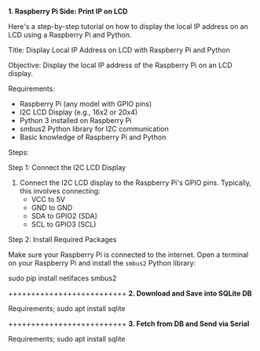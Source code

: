 **1. Raspberry Pi Side: Print IP on LCD**

Here's a step-by-step tutorial on how to display the local IP address on an LCD using a Raspberry Pi and Python.

Title: Display Local IP Address on LCD with Raspberry Pi and Python

Objective:
Display the local IP address of the Raspberry Pi on an LCD display.

Requirements:
- Raspberry Pi (any model with GPIO pins)
- I2C LCD Display (e.g., 16x2 or 20x4)
- Python 3 installed on Raspberry Pi
- smbus2 Python library for I2C communication
- Basic knowledge of Raspberry Pi and Python

Steps:

Step 1: Connect the I2C LCD Display

1. Connect the I2C LCD display to the Raspberry Pi's GPIO pins. Typically, this involves connecting:
   - VCC to 5V
   - GND to GND
   - SDA to GPIO2 (SDA)
   - SCL to GPIO3 (SCL)

Step 2: Install Required Packages

Make sure your Raspberry Pi is connected to the internet.
Open a terminal on your Raspberry Pi and install the `smbus2` Python library:

sudo pip install netifaces smbus2

++++++++++++++++++++++++++
**2. Download and Save into SQLite DB**

Requirements;
sudo apt install sqlite

++++++++++++++++++++++++++
**3. Fetch from DB and Send via Serial**

Requirements;
sudo apt install sqlite




